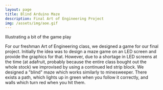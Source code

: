 ```yaml
---
layout: page
title: Blind Arduino Maze
description: Final Art of Engineering Project
img: /assets/img/aoe.gif
---
```


<div>
    <img class="col three left" src="{{ site.baseurl }}/assets/img/aoe.gif" alt="" title="example image"/>
</div>
<div class="col three caption">
Illustrating a bit of the game play </div>

For our freshman Art of Engineering class, we designed a game for our final project. Initially the idea was to design a maze game on an LED screen and provide the graphics for that. However, due to a shortage in LED screens at the time (at adafruit, probably because the entire class bought out the whole stock) we improvised by using a continued led strip block. We designed a "blind" maze which works similarly to minesweeper. There exists a path, which lights up in green when you follow it correctly, and walls which turn red when you hit them. 